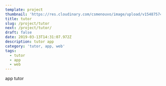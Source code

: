 ```yaml
---
template: project
thumbnail: 'https://res.cloudinary.com/csmenouvo/image/upload/v1548757461/80.jpg'
title: tutor
slug: /project/tutor
next: /project/tutor/
draft: false
date: 2019-03-13T14:31:07.972Z
description: tutor app
category: 'tutor, app, web'
tags:
  - tutor
  - app
  - web
---
```

app tutor
